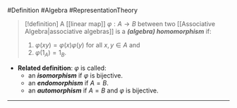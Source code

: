 #Definition #Algebra #RepresentationTheory 

> [!definition]
> A [[linear map]] $\varphi:A\to B$ between two [[Associative Algebra|associative algebras]] is a ***(algebra) homomorphism*** if: 
> 1. $\varphi(xy)=\varphi(x)\varphi(y)$ for all $x,y\in A$ and
> 2. $\varphi(1_{A})=1_{B}$.
- **Related definition**: $\varphi$ is called:
	- an ***isomorphism*** if $\varphi$ is bijective.
	- an ***endomorphism*** if $A=B$.
	- an ***automorphism*** if $A=B$ and $\varphi$ is bijective.
---